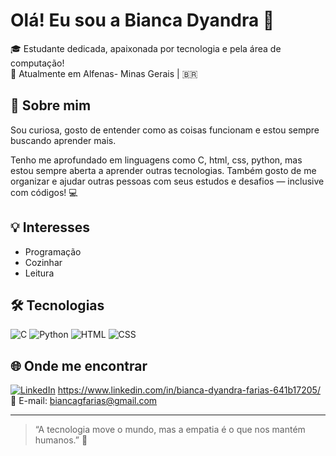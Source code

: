 # Olá! Eu sou a Bianca Dyandra 🦊

🎓 Estudante dedicada, apaixonada por tecnologia e pela área de computação!  
📍 Atualmente em Alfenas- Minas Gerais | 🇧🇷

## 🚀 Sobre mim
Sou curiosa, gosto de entender como as coisas funcionam e estou sempre buscando aprender mais. 

Tenho me aprofundado em linguagens como C, html, css, python, mas estou sempre aberta a aprender outras tecnologias. 
Também gosto de me organizar e ajudar outras pessoas com seus estudos e desafios — inclusive com códigos! 💻

## 💡 Interesses
- Programação
- Cozinhar
- Leitura


## 🛠️ Tecnologias
![C](https://img.shields.io/badge/-C-blue?style=flat-square&logo=c)
![Python](https://img.shields.io/badge/-Python-3776AB?style=flat-square&logo=python)
![HTML](https://img.shields.io/badge/-HTML5-E34F26?style=flat-square&logo=html5)
![CSS](https://img.shields.io/badge/-CSS3-1572B6?style=flat-square&logo=css3)

## 🌐 Onde me encontrar
[![LinkedIn](https://img.shields.io/badge/-LinkedIn-0A66C2?style=flat-square&logo=linkedin&logoColor=white)](https://www.linkedin.com/in/bianca-dyandra-farias-641b17205/) https://www.linkedin.com/in/bianca-dyandra-farias-641b17205/
   📧 E-mail: biancagfarias@gmail.com

---

> “A tecnologia move o mundo, mas a empatia é o que nos mantém humanos.” 🤍


<!--
**BiaDyandra/BiaDyandra** is a ✨ _special_ ✨ repository because its `README.md` (this file) appears on your GitHub profile.

Here are some ideas to get you started:

- 🔭 I’m currently working on ...
- 🌱 I’m currently learning ...
- 👯 I’m looking to collaborate on ...
- 🤔 I’m looking for help with ...
- 💬 Ask me about ...
- 📫 How to reach me: ...
- 😄 Pronouns: ...
- ⚡ Fun fact: ...
-->

